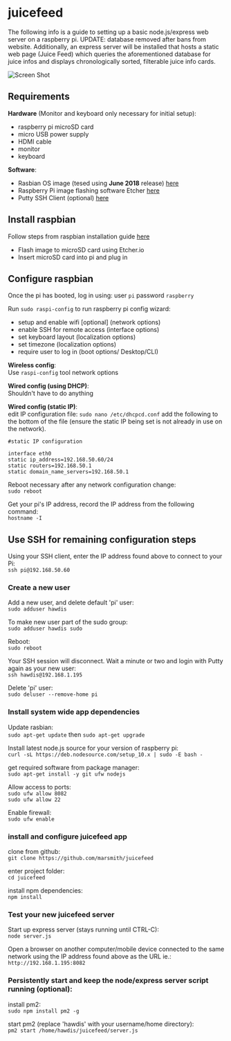 
# juicefeed

The following info is a guide to setting up a basic node.js/express web server on a raspberry pi.  UPDATE: database removed after bans from website.  Additionally, an express server will be installed that hosts a static web page (Juice Feed) which queries the aforementioned database for juice infos and displays chronologically sorted, filterable juice info cards.

![Screen Shot](https://image.ibb.co/nqrZOA/Capture.png)

## Requirements

  **Hardware** (Monitor and keyboard only necessary for initial setup):  
  - raspberry pi microSD card  
  - micro USB power supply  
  - HDMI cable  
  - monitor  
  - keyboard  


  **Software**: 
  - Rasbian OS image (tesed using **June 2018** release) [here](https://www.raspberrypi.org/downloads/raspbian/)
  - Raspberry Pi image flashing software Etcher [here](https://etcher.io)
  - Putty SSH Client (optional) [here](https://www.chiark.greenend.org.uk/~sgtatham/putty/latest.html)

## Install raspbian

Follow steps from raspbian installation guide [here](https://www.raspberrypi.org/documentation/installation/installing-images/README.md)

- Flash image to microSD card using Etcher.io
- Insert microSD card into pi and plug in

## Configure raspbian

Once the pi has booted, log in using: user `pi` password `raspberry`

Run `sudo raspi-config` to run raspberry pi config wizard:

- setup and enable wifi [optional] (network options)
- enable SSH for remote access (interface options)
- set keyboard layout (localization options)
- set timezone (localization options)
- require user to log in (boot options/ Desktop/CLI)

**Wireless config**:  
Use `raspi-config` tool network options

**Wired config (using DHCP)**:  
Shouldn't have to do anything

**Wired config (static IP)**:  
edit IP configuration file: `sudo nano /etc/dhcpcd.conf` add the following to the bottom of the file (ensure the static IP being set is not already in use on the network).

```
#static IP configuration 

interface eth0
static ip_address=192.168.50.60/24 
static routers=192.168.50.1 
static domain_name_servers=192.168.50.1
```

Reboot necessary after any network configuration change:  
`sudo reboot` 

Get your pi's IP address, record the IP address from the following command:    
`hostname -I`

## Use SSH for remaining configuration steps

Using your SSH client, enter the IP address found above to connect to your Pi:  
`ssh pi@192.168.50.60`

### Create a new user

Add a new user, and delete default 'pi' user:  
 `sudo adduser hawdis`

To make new user part of the sudo group:  
`sudo adduser hawdis sudo`  

Reboot:  
`sudo reboot`

Your SSH session will disconnect.  Wait a minute or two and login with Putty again as your new user:  
`ssh hawdis@192.168.1.195`

Delete 'pi' user:  
`sudo deluser --remove-home pi`  

### Install system wide app dependencies

Update rasbian:  
`sudo apt-get update` then `sudo apt-get upgrade`

Install latest node.js source for your version of raspberry pi:  
`curl -sL https://deb.nodesource.com/setup_10.x | sudo -E bash -`

get required software from package manager:  
`sudo apt-get install -y git ufw nodejs`

Allow access to ports:  
`sudo ufw allow 8082`  
`sudo ufw allow 22`  

Enable firewall:  
`sudo ufw enable`  

### install and configure juicefeed app 
clone from github:  
`git clone https://github.com/marsmith/juicefeed`

enter project folder:  
`cd juicefeed`   

install npm dependencies:   
`npm install`

### Test your new juicefeed server  
Start up express server (stays running until CTRL-C):  
`node server.js`

Open a browser on another computer/mobile device connected to the same network using the IP address found above as the URL ie.:
`http://192.168.1.195:8082`

### Persistently start and keep the node/express server script running (optional):
install pm2:  
`sudo npm install pm2 -g`

start pm2 (replace 'hawdis' with your username/home directory):  
`pm2 start /home/hawdis/juicefeed/server.js`  
